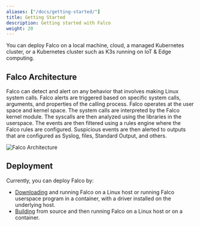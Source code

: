 ```yaml
---
aliases: ["/docs/getting-started/"]
title: Getting Started
description: Getting started with Falco
weight: 20
---
```

You can deploy Falco on a local machine, cloud, a managed Kubernetes cluster, or a Kubernetes cluster such as K3s running on IoT & Edge computing.

## Falco Architecture

Falco can detect and alert on any behavior that involves making Linux system calls. Falco alerts are triggered based on specific system calls, arguments, and properties of the calling process.  Falco operates at the user space and kernel space. The system calls are interpreted by the Falco kernel module. The syscalls are then analyzed using the libraries in the userspace. The events are then filtered using a rules engine where the Falco rules are configured. Suspicious events are then alerted to outputs that are configured as Syslog, files, Standard Output, and others.


![Falco Architecture](/docs/images/falco_architecture.png)
## Deployment
Currently, you can deploy Falco by:
- [Downloading](/docs/getting-started/download) and running Falco on a Linux host or running Falco userspace program in a container, with a driver installed on the underlying host.
- [Building](/docs/getting-started/source) from source and then running Falco on a Linux host or on a container.

